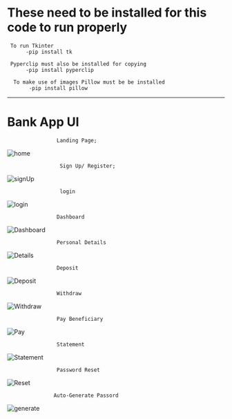 # These need to be installed for this code to run properly


     To run Tkinter 
          -pip install tk
          
     Pyperclip must also be installed for copying 
          -pip install pyperclip

      To make use of images Pillow must be be installed
           -pip install pillow   
--------------------------------------------------------------------------------


# Bank App UI

                    Landing Page;          

![home](/Media/ReadMe/1home.png)   

                     Sign Up/ Register; 
![signUp](/Media/ReadMe/2sign%20up.png) 

                     login
![login](/Media/ReadMe/3login.png)

                    Dashboard
![Dashboard](/Media/ReadMe/4Dashboard.png)

                    Personal Details
![Details](/Media/ReadMe/5Details.png)

                    Deposit
![Deposit](/Media/ReadMe/6Deposit.png)

                    Withdraw
![Withdraw](/Media/ReadMe/7Withdraw.png)

                    Pay Beneficiary
![Pay](/Media/ReadMe/8beneficiary.png)

                    Statement
![Statement](/Media/ReadMe/9Statement.png)

                    Password Reset
![Reset](/Media/ReadMe/10Reset.png)

                   Auto-Generate Passord
![generate](/Media/ReadMe/11Generate.png)







